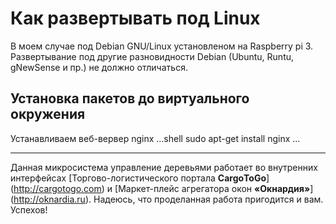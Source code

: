 # Как развертывать под Linux

В моем случае под Debian GNU/Linux установленом на Raspberry pi 3.
Развертывание под другие разновидности Debian (Ubuntu, Runtu, gNewSense и пр.) не должно отличаться.

Установка пакетов до виртуального окружения
-------------------------

Устанавливаем веб-вервер nginx
...shell
sudo apt-get install nginx
...


------
Данная микросистема управление деревьями работает во внутренних интерфейсах [Торгово-логистического портала **CargоToGo**] (http://cargotogo.com) и [Маркет-плейс агрегатора окон **«Окнардия»**] (http://oknardia.ru). Надеюсь, что проделанная работа пригодится и вам. Успехов!
